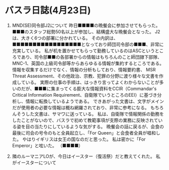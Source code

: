 # バスラ日誌(4月23日)

1. MND(SE)同令部J2について
    昨日■■■■の晩餐会に参加させてもらった。
    ■■■のスタッフ総勢50名以上が参加し、結構盛大な晩餐会となった。
    J2は、大きく6つの部署に分かれている。
    その内訳は、■■■■■■■■■■■■■■■■■となっており師団司令部の■■■、非常に充実している。
    私が机を置かせてもらって勤務しているのはASCというところであり、司令部■■の各部署からの情報はもちろんのこと師団隷下部隊、MNC-1、英国の上級司令部等からあらゆるる情報が集約するところである。
    情報を収集するだけでなく、情報の分析もしており、情報要約書、
    MSR Threat Assessment、その他政治、宗教、犯罪の分野に渡り様々な文書を作成している。
    実際の仕事の手順は、はっきり言ってよくわからないことが多いのだが、■■■に集まってくる膨大な情報資料をCCIR（Commandar's Critical Information Requirement、自衛隊でいうところのEEI）に基づき分析し、情報に転換しているようである。
    できあがった文書は、文字がメインだが使用者の必要な情報は概ね網羅されており、非常に参考になる。
    もちろんそうした文書は、サマワに送っている。
    私は、自衛隊で情報関係の勤務をしたことがないので、バスラで初めて教範事項が支際の業務に反映されている姿を目の当たりにしているような気がする。
    晩餐会の話に戻るが、会食の最後に司会の号令のもと全員起立し、「For Queen」と会食者全員が唱和した。
    やはりイギリスは女王の国なのだと思った。
    私は密かに「For Emperor」と呟いた。
    （■■■■）

2. 隣のルーマニアLOが、今日はイースター（復活祭）だと教えてくれた。
   私がイースターについて
